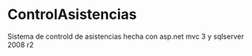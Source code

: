 ControlAsistencias
==================

Sistema de controld de asistencias hecha con asp.net mvc 3 y sqlserver 2008 r2